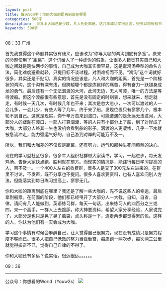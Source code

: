 ```yaml
---
layout: post
title: 每天500字：你的大咖的距离到底在哪里
categories: 500字
description:  世界上大咖总是少数，凡人到处都是。这几年成功学很泛滥，很多以前很有节操的人也开始煲成功鸡汤，公众号上这类看似很有用很有启发的文字比比皆是。那么，你和大咖的距离到底在哪里？
keywords: 500字
---
```


08：33 广州

首先我觉得这个命题其实很有歧义，应该改为“你与大咖的鸿沟到底有多宽”。原来的命题使用了“距离”，这个词给人了一种虚伪的假象，让很多人错觉其实自己和大咖之间就是跑快两步的事情，自己成为大咖其实很容易，这是毒鸡汤典型的命名方法，简化难度避重就轻，只提目标不谈过程，对困难视而不见。“鸿沟”这个词就好很多，其实还是不贴切，真实的情况应该是，凡人和大咖的距离，首先是一个阶梯状的鸿沟，这个沟有深有浅，但跨越哪个都是炼狱样的痛苦，得有奋力一跃褪身成龙的勇气。最后还有一个无法泅渡的大河，此河无边，无人可渡，唯一的方法是等待渡船。但这个渡船很有些意思，首先是没有固定的时刻表，想来就来，想走就走，有时候一天几次，有时候几年也不来；其次是忽大忽小，一次可以渡过的人一会儿多，一会儿少，有些人等了几年，终于来了船，发现位置只有寥寥几个，根本轮不到自己。这就是现实，你千辛万苦来到渡口，可能遭遇的是永远无法渡河，大部分人的蹉跎在渡口，一部人打算泅渡，等的人只有小部分上了船，到了对岸成了大咖，大部分人终其一生也没机会看到船的影子。泅渡的人更凄惨，几乎一下水就被急流冲走，能力强运气好的，自己游到对岸的可能万不及一。

所以，我们和大咖差的不仅仅是距离，还有努力，运气和那种生死间煎熬的决心。

现在的学习型社区很多，很多牛人组织社群带大家读书，学习，一起进步，每天发鸡汤。告诉大家快点跑，胜利就在前方。而现实的情况是，能践行每日学习提高的人，百不及一。一个400人左右的收费群，很多人是交了300元左右进来的，在群里不讨论，不发声，既不分享也不提问。很多人喜欢要资料，也有人喜欢问别人方法，但能落实到每日练习提高上，寥寥无几。

你和大咖的距离到底在哪里？我还是了解一些大咖的，先不说这些人的幸运，最后拿到船票。在前面的阶段，他们都已经甩开了大部分人一大截，自知，自省，自律。请问有几人能做到。英语练习群，每天一句话，出来练习人的四百分之三或四，来一个高手，一群人上去跪舔，称大神要资料，希望人家分享经验，人家说完了，大部分是也只是晃了晃了脑袋，点头称是一下，连走两步都觉得累的慌。这样的人，你认为他们有一天会成为大咖。

学习这个事情有时候会麻醉自己，让人觉得自己很努力，现在没有成绩只是努力程度不够而已。很多人把自己低效的努力当做勤奋，每周跑一两次步，每次两三公里就觉得振奋不已，觉得自己自律的不得了。

你和大咖还有多远？说实话，很远很远。。。。。。

09：36

---- 
公众号：你想看的World（Youw2s）
![][image-1]

[image-1]:	http://upload-images.jianshu.io/upload_images/3342594-dca1f89eba3e50ca.jpg?imageMogr2/auto-orient/strip%7CimageView2/2/w/1240